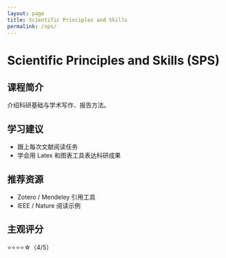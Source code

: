 ```yaml
---
layout: page
title: Scientific Principles and Skills
permalink: /sps/
---
```


# Scientific Principles and Skills (SPS)

## 课程简介  
介绍科研基础与学术写作、报告方法。

## 学习建议  
- 跟上每次文献阅读任务
- 学会用 Latex 和图表工具表达科研成果

## 推荐资源  
- Zotero / Mendeley 引用工具
- IEEE / Nature 阅读示例

## 主观评分  
⭐⭐⭐⭐☆（4/5）
